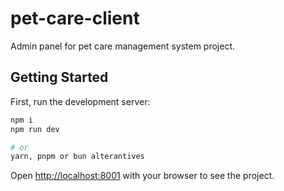 # pet-care-client
Admin panel for pet care management system project.

## Getting Started

First, run the development server:

```bash
npm i
npm run dev

# or
yarn, pnpm or bun alterantives
```
Open [http://localhost:8001](http://localhost:8001) with your browser to see the project.
